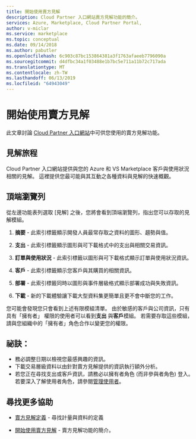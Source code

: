 ```yaml
---
title: 開始使用賣方見解
description: Cloud Partner 入口網站賣方見解功能的簡介。
services: Azure, Marketplace, Cloud Partner Portal,
author: v-miclar
ms.service: marketplace
ms.topic: conceptual
ms.date: 09/14/2018
ms.author: pabutler
ms.openlocfilehash: 6c903c87bc153864381a3f1763afaeeb7796090a
ms.sourcegitcommit: d4dfbc34a1f03488e1b7bc5e711a11b72c717ada
ms.translationtype: MT
ms.contentlocale: zh-TW
ms.lasthandoff: 06/13/2019
ms.locfileid: "64943049"
---
```

<a name="getting-started-with-seller-insights"></a>開始使用賣方見解
====================================

此文章討論 [Cloud Partner 入口網站](https://cloudpartner.azure.com/#insights)中可供您使用的賣方見解功能。


<a name="insights-tour"></a>見解旅程
-------------

Cloud Partner 入口網站提供與您的 Azure 和 VS Marketplace 客戶與使用狀況相關的見解。 這裡提供您最可能與其互動之各種資料與見解的快速概觀。

<a name="top-navigation-bar"></a>頂端瀏覽列
------------------

從左邊功能表列選取 [見解]  之後，您將會看到頂端瀏覽列，指出您可以存取的見解模組。

1.  **摘要** - 此索引標籤顯示開發人員最常存取之資料的圖形、趨勢與值。

2.  **支出** - 此索引標籤顯示圖形與可下載格式中的支出與相關交易資訊。

3.  **訂單與使用狀況** - 此索引標籤以圖形與可下載格式顯示訂單與使用狀況資訊。

4.  **客戶** - 此索引標籤顯示您客戶與其購買的相關資訊。

5.  **部署** - 此索引標籤同時以圖形與事件層級格式顯示部署成功與失敗資訊。

6.  **下載** - 新的下載體驗讓下載大型資料集更簡單且更不會中斷您的工作。

您可能會發現您只會看到上述有限模組清單。
由於敏感的客戶與公司資訊，只有具有「擁有者」  權限的使用者可以看到**支出** 與**客戶**模組。 若需要存取這些模組，請與您組織中的「擁有者」角色合作以變更您的權限。


<a name="tips"></a>祕訣：
-----

-   務必調整日期以檢視您最感興趣的資訊。
-   下載交易層級資料以由針對賣方見解提供的資訊執行額外分析。
-   若您正在尋找支出或客戶資訊，請務必以擁有者角色 (而非參與者角色) 登入。 若要深入了解使用者角色，請參閱[管理使用者](./cloud-partner-portal-manage-users.md)。


<a name="finding-more-help"></a>尋找更多協助
-----------------

- [賣方見解定義](./si-insights-definitions-v4.md) - 尋找計量與資料的定義

- [開始使用賣方見解](./si-getting-started.md) - 賣方見解功能的簡介。

